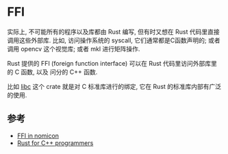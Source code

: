 # FFI

实际上, 不可能所有的程序以及库都由 Rust 编写, 但有时又想在 Rust 代码里直接调用这些外部库.
比如, 访问操作系统的 syscall, 它们通常都是C函数声明的; 或者调用 opencv 这个视觉库; 或者 mkl
进行矩阵操作.

Rust 提供的 FFI (foreign function interface) 可以在 Rust 代码里访问外部库里的 C 函数, 以及
问分的 C++ 函数.

比如 [libc](https://crates.io/crates/libc) 这个 crate 就是对 C 标准库进行的绑定, 它在
Rust 的标准库内部有广泛的使用.

## 参考

- [FFI in nomicon](https://doc.rust-lang.org/nomicon/ffi.html)
- [Rust for C++ programmers](https://github.com/nrc/r4cppp)
